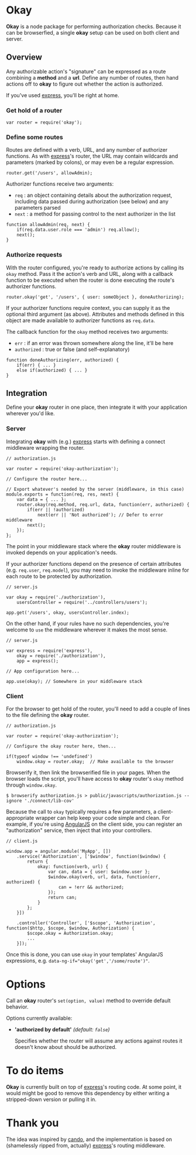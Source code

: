 # Okay

**Okay** is a node package for performing authorization checks. Because it can be browserfied, a single **okay** setup can be used on both client and server.

## Overview

Any authorizable action's "signature" can be expressed as a route combining a **method** and a **url**. Define any number of routes, then hand actions off to **okay** to figure out whether the action is authorized.

If you've used [express](http://expressjs.com), you'll be right at home.

### Get hold of a router

```
var router = require('okay');
```

### Define some routes

Routes are defined with a verb, URL, and any number of authorizer functions. As with [express](http://expressjs.com)'s router, the URL may contain wildcards and parameters (marked by colons), or may even be a regular expression.

```
router.get('/users', allowAdmin);
```

Authorizer functions receive two arguments:

* `req` : an object containing details about the authorization request, including data passed during authorization (see below) and any parameters parsed
* `next` : a method for passing control to the next authorizer in the list

```
function allowAdmin(req, next) {
    if(req.data.user.role === 'admin') req.allow();
    next();
}
```

### Authorize requests

With the router configured, you're ready to authorize actions by calling its `okay` method. Pass it the action's verb and URL, along with a callback function to be executed when the router is done executing the route's authorizer functions.

```
router.okay('get', '/users', { user: someObject }, doneAuthorizing);
```

If your authorizer functions require context, you can supply it as the optional third argument (as above). Attributes and methods defined in this object are made available to authorizer functions as `req.data`.

The callback function for the `okay` method receives two arguments:

* `err` : if an error was thrown somewhere along the line, it'll be here
* `authorized` : true or false (and self-explanatory)

```
function doneAuthorizing(err, authorized) {
    if(err) { ... }
    else if(authorized) { ... }
}
```

## Integration

Define your **okay** router in one place, then integrate it with your application wherever you'd like.

### Server

Integrating **okay** with (e.g.) [express](http://expressjs.com) starts with defining a connect middleware wrapping the router.

```
// authorization.js

var router = require('okay-authorization');

// Configure the router here...

// Export whatever's needed by the server (middleware, in this case)
module.exports = function(req, res, next) {
    var data = { ... };
    router.okay(req.method, req.url, data, function(err, authorized) {
		if(err || !authorized)
        	next(err || 'Not authorized'); // Defer to error middleware
        next();
    });
};
```

The point in your middleware stack where the **okay** router middleware is invoked depends on your application's needs.

If your authorizer functions depend on the presence of certain attributes (e.g. `req.user`, `req.model`), you may need to invoke the middleware inline for each route to be protected by authorization.

```
// server.js

var okay = require('./authorization'),
    usersController = require('../controllers/users');

app.get('/users', okay, usersController.index);
```

On the other hand, if your rules have no such dependencies, you're welcome to `use` the middleware wherever it makes the most sense.

```
// server.js

var express = require('express'),
	okay = require('./authorization'),
	app = express();

// App configuration here...

app.use(okay); // Somewhere in your middleware stack
```

### Client

For the browser to get hold of the router, you'll need to add a couple of lines to the file defining the **okay** router.

```
// authorization.js

var router = require('okay-authorization');

// Configure the okay router here, then...

if(typeof window !== 'undefined')
	window.okay = router.okay;	// Make available to the browser
```

Browserify it, then link the browserified file in your pages. When the browser loads the script, you'll have access to **okay** router's `okay` method through `window.okay`.

```
$ browserify authorization.js > public/javascripts/authorization.js --ignore './connect/lib-cov'
```

Because the call to `okay` typically requires a few parameters, a client-appropriate wrapper can help keep your code simple and clean. For example, if you're using [AngularJS](http://angularjs.org) on the client side, you can register an "authorization" service, then inject that into your controllers.

```
// client.js

window.app = angular.module('MyApp', [])
	.service('Authorization', ['$window', function($window) {
		return {
			okay: function(verb, url) {
				var can, data = { user: $window.user };
				$window.okay(verb, url, data, function(err, authorized) {
					can = !err && authorized;
				});
				return can;
			}
		};
	}])
	
	.controller('Controller', ['$scope', 'Authorization', function($http, $scope, $window, Authorization) {
		$scope.okay = Authorization.okay;
		...
	}]);
```

Once this is done, you can use `okay` in your templates' AngularJS expressions, e.g. `data-ng-if="okay('get','/some/route')"`.


# Options

Call an **okay** router's `set(option, value)` method to override default behavior.

Options currently available:

* **'authorized by default'** _(default: `false`)_

  Specifies whether the router will assume any actions against routes it doesn't know about should be authorized.

# To do items

**Okay** is currently built on top of [express](http://expressjs.com)'s routing code. At some point, it would might be good to remove this dependency by either writing a stripped-down version or pulling it in.

# Thank you
The idea was inspired by [cando](http://github.com/jackruss/cando), and the implementation is based on (shamelessly ripped from, actually) [express](http://expressjs.com)'s routing middleware.
